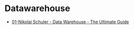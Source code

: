 # Datawarehouse

- [01-Nikolai Schuler - Data Warehouse - The Ultimate Guide](/courses_index_page/dwh-01-nikolai-schuler-data-warehouse-the-ultimate-guide.md)
